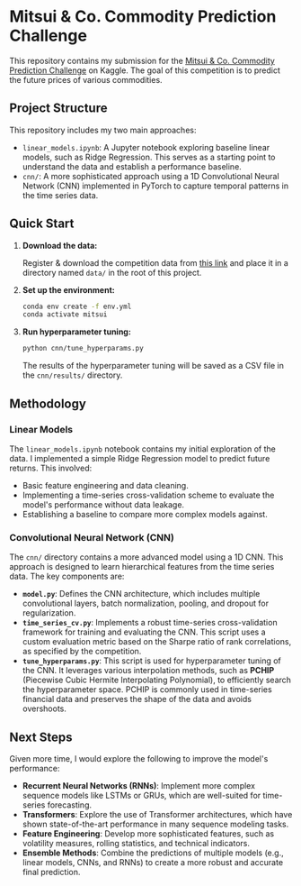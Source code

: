 # Mitsui & Co. Commodity Prediction Challenge

This repository contains my submission for the [Mitsui & Co. Commodity Prediction Challenge](https://www.kaggle.com/competitions/mitsui-commodity-prediction-challenge/overview) on Kaggle. The goal of this competition is to predict the future prices of various commodities.

## Project Structure

This repository includes my two main approaches:

-   `linear_models.ipynb`: A Jupyter notebook exploring baseline linear models, such as Ridge Regression. This serves as a starting point to understand the data and establish a performance baseline.
-   `cnn/`: A more sophisticated approach using a 1D Convolutional Neural Network (CNN) implemented in PyTorch to capture temporal patterns in the time series data.

## Quick Start

1.  **Download the data:**

    Register & download the competition data from [this link](https://www.kaggle.com/competitions/mitsui-commodity-prediction-challenge/data) and place it in a directory named `data/` in the root of this project.

2.  **Set up the environment:**

    ```bash
    conda env create -f env.yml
    conda activate mitsui
    ```

3.  **Run hyperparameter tuning:**

    ```bash
    python cnn/tune_hyperparams.py
    ```

    The results of the hyperparameter tuning will be saved as a CSV file in the `cnn/results/` directory.

## Methodology

### Linear Models

The `linear_models.ipynb` notebook contains my initial exploration of the data. I implemented a simple Ridge Regression model to predict future returns. This involved:

-   Basic feature engineering and data cleaning.
-   Implementing a time-series cross-validation scheme to evaluate the model's performance without data leakage.
-   Establishing a baseline to compare more complex models against.

### Convolutional Neural Network (CNN)

The `cnn/` directory contains a more advanced model using a 1D CNN. This approach is designed to learn hierarchical features from the time series data. The key components are:

-   **`model.py`**: Defines the CNN architecture, which includes multiple convolutional layers, batch normalization, pooling, and dropout for regularization.
-   **`time_series_cv.py`**: Implements a robust time-series cross-validation framework for training and evaluating the CNN. This script uses a custom evaluation metric based on the Sharpe ratio of rank correlations, as specified by the competition.
-   **`tune_hyperparams.py`**: This script is used for hyperparameter tuning of the CNN. It leverages various interpolation methods, such as **PCHIP** (Piecewise Cubic Hermite Interpolating Polynomial), to efficiently search the hyperparameter space. PCHIP is commonly used in time-series financial data and preserves the shape of the data and avoids overshoots.

## Next Steps

Given more time, I would explore the following to improve the model's performance:

-   **Recurrent Neural Networks (RNNs)**: Implement more complex sequence models like LSTMs or GRUs, which are well-suited for time-series forecasting.
-   **Transformers**: Explore the use of Transformer architectures, which have shown state-of-the-art performance in many sequence modeling tasks.
-   **Feature Engineering**: Develop more sophisticated features, such as volatility measures, rolling statistics, and technical indicators.
-   **Ensemble Methods**: Combine the predictions of multiple models (e.g., linear models, CNNs, and RNNs) to create a more robust and accurate final prediction.
